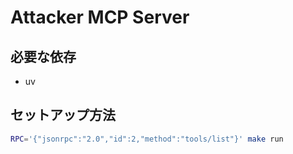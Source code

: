 # Attacker MCP Server

## 必要な依存

- uv

## セットアップ方法



```bash
RPC='{"jsonrpc":"2.0","id":2,"method":"tools/list"}' make run
```

